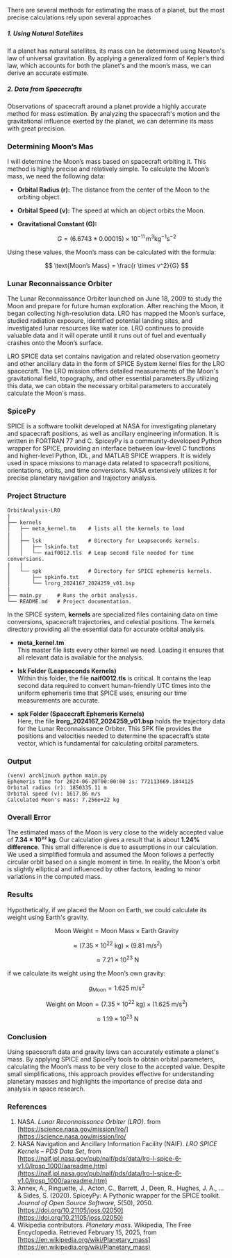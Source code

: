 There are several methods for estimating the mass of a planet, but the most precise calculations rely upon several approaches

##### 1. Using Natural Satellites  
If a planet has natural satellites, its mass can be determined using Newton's law of universal gravitation. By applying a generalized form of Kepler’s third law, which accounts for both the planet's and the moon’s mass, we can derive an accurate estimate.

##### 2. Data from Spacecrafts
Observations of spacecraft around a planet provide a highly accurate method for mass estimation. By analyzing the spacecraft's motion and the gravitational influence exerted by the planet, we can determine its mass with great precision.

### Determining Moon’s Mas
I will determine the Moon’s mass based on spacecraft orbiting it. This method is highly precise and relatively simple. To calculate the Moon’s mass, we need the following data:

- **Orbital Radius (r):** The distance from the center of the Moon to the orbiting object.  

- **Orbital Speed (v):** The speed at which an object orbits the Moon.  

- **Gravitational Constant (G):**  

$$ 
G = (6.6743 \pm 0.00015) \times 10^{-11} \, \text{m}^3 \text{kg}^{-1} \text{s}^{-2} 
$$

Using these values, the Moon’s mass can be calculated with the formula: 

$$ 
\text{Moon’s Mass} = \frac{r \times v^2}{G} 
$$

### Lunar Reconnaissance Orbiter
The Lunar Reconnaissance Orbiter launched on June 18, 2009 to study the Moon and prepare for future human exploration. After reaching the Moon, it began collecting high-resolution data. LRO has mapped the Moon’s surface, studied radiation exposure, identified potential landing sites, and investigated lunar resources like water ice. LRO continues to provide valuable data and it will operate until it runs out of fuel and eventually crashes onto the Moon’s surface. 

LRO SPICE data set contains navigation and related observation geometry and other ancillary data in the form of SPICE System kernel files for the LRO spacecraft. The LRO mission offers detailed measurements of the Moon's gravitational field, topography, and other essential parameters.By utilizing this data, we can obtain the necessary orbital parameters to accurately calculate the Moon's mass. 

### SpicePy
SPICE is a software toolkit developed at NASA for investigating planetary and spacecraft positions, as well as ancillary engineering information. It is written in FORTRAN 77 and C. SpiceyPy is a community-developed Python wrapper for SPICE, providing an interface between low-level C functions and higher-level Python, IDL, and MATLAB SPICE wrappers. It is widely used in space missions to manage data related to spacecraft positions, orientations, orbits, and time conversions. NASA extensively utilizes it for precise planetary navigation and trajectory analysis.


### Project Structure

```
OrbitAnalysis-LRO
|
├── kernels
│   ├── meta_kernel.tm    # lists all the kernels to load
|   |
│   ├── lsk               # Directory for Leapseconds kernels.
│   │   ├── lskinfo.txt
│   │   └── naif0012.tls  # Leap second file needed for time conversions.
|   |
│   └── spk               # Directory for SPICE ephemeris kernels.
│       ├── spkinfo.txt
│       └── lrorg_2024167_2024259_v01.bsp 
|     
├── main.py     # Runs the orbit analysis.
└── README.md   # Project documentation.
```

In the SPICE system, **kernels** are specialized files containing data on time conversions, spacecraft trajectories, and celestial positions. The kernels directory providing all the essential data for accurate orbital analysis. 

- **meta_kernel.tm**  
    This master file lists every other kernel we need. Loading it ensures that all relevant data is available for the analysis.
    
- **lsk Folder (Leapseconds Kernels)**  
    Within this folder, the file **naif0012.tls** is critical. It contains the leap second data required to convert human-friendly UTC times into the uniform ephemeris time that SPICE uses, ensuring our time measurements are accurate.
    
- **spk Folder (Spacecraft Ephemeris Kernels)**  
    Here, the file **lrorg_2024167_2024259_v01.bsp** holds the trajectory data for the Lunar Reconnaissance Orbiter. This SPK file provides the positions and velocities needed to determine the spacecraft’s state vector, which is fundamental for calculating orbital parameters.

### Output

```
(venv) archlinux% python main.py 
Ephemeris time for 2024-06-20T00:00:00 is: 772113669.1844125
Orbital radius (r): 1850335.11 m
Orbital speed (v): 1617.86 m/s
Calculated Moon's mass: 7.256e+22 kg
```

### Overall Error
The estimated mass of the Moon is very close to the widely accepted value of **7.34 × 10²² kg**. Our calculation gives a result that is about **1.24% difference**. This small difference is due to assumptions in our calculation. We used a simplified formula and assumed the Moon follows a perfectly circular orbit based on a single moment in time. In reality, the Moon's orbit is slightly elliptical and influenced by other factors, leading to minor variations in the computed mass.

### Results
Hypothetically, if we placed the Moon on Earth, we could calculate its weight using Earth's gravity. 

$$
\text{Moon Weight} = \text{Moon Mass} \times \text{Earth Gravity}
$$

$$
\approx (7.35 \times 10^{22} \text{ kg}) \times (9.81 \text{ m/s}^2)
$$

$$
\approx 7.21 \times 10^{23} \text{ N}
$$

if we calculate its weight using the Moon’s own gravity:

$$
g_{\text{Moon}} = 1.625 \text{ m/s}^2
$$

$$
\text{Weight on Moon} = (7.35 \times 10^{22} \text{ kg}) \times (1.625 \text{ m/s}^2)
$$

$$
\approx 1.19 \times 10^{23} \text{ N}
$$

### Conclusion
Using spacecraft data and gravity laws can accurately estimate a planet's mass. By applying SPICE and SpicePy tools to obtain orbital parameters, calculating the Moon’s mass to be very close to the accepted value. Despite small simplifications, this approach provides effective for understanding planetary masses and highlights the importance of precise data and analysis in space research.

### References
1. NASA. _Lunar Reconnaissance Orbiter (LRO)_. from [https://science.nasa.gov/mission/lro/](https://science.nasa.gov/mission/lro/
2. NASA Navigation and Ancillary Information Facility (NAIF). _LRO SPICE Kernels – PDS Data Set_, from [https://naif.jpl.nasa.gov/pub/naif/pds/data/lro-l-spice-6-v1.0/lrosp_1000/aareadme.htm](https://naif.jpl.nasa.gov/pub/naif/pds/data/lro-l-spice-6-v1.0/lrosp_1000/aareadme.htm)
3. Annex, A., Ringuette, J., Acton, C., Barrett, J., Deen, R., Hughes, J. A., … & Sides, S. (2020). SpiceyPy: A Pythonic wrapper for the SPICE toolkit. _Journal of Open Source Software, 5_(50), 2050. [https://doi.org/10.21105/joss.02050](https://doi.org/10.21105/joss.02050)
4. Wikipedia contributors. _Planetary mass_. Wikipedia, The Free Encyclopedia. Retrieved February 15, 2025, from [https://en.wikipedia.org/wiki/Planetary_mass](https://en.wikipedia.org/wiki/Planetary_mass)
